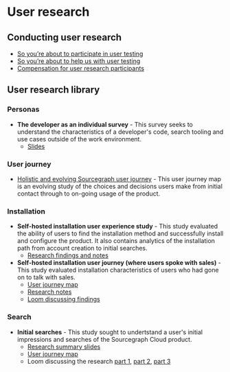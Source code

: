 # User research

## Conducting user research

- [So you’re about to participate in user testing](user_research_participant.md)
- [So you’re about to help us with user testing](user_research_observer.md)
- [Compensation for user research participants](user_research_compensation.md)

## User research library

### Personas

- **The developer as an individual survey** - This survey seeks to understand the characteristics of a developer's code, search tooling and use cases outside of the work environment.
  - [Slides](https://docs.google.com/presentation/d/1oYmIy_YWH1i_azsaCb7CY7Ujrq4HhYA2DGPqEqYzySI/edit#slide=id.gd8d1ce5e98_0_164)

### User journey

- [Holistic and evolving Sourcegraph user journey](https://www.figma.com/file/WbT5q4siamRuBjLhhlTAyG/sourcegraph.com-user-journey?node-id=0%3A1) - This user journey map is an evolving study of the choices and decisions users make from initial contact through to on-going usage of the product.

### Installation

- **Self-hosted installation user experience study** - This study evaluated the ability of users to find the installation method and successfully install and configure the product. It also contains analytics of the installation path from account creation to initial searches.
  - [Research findings and notes](https://docs.google.com/document/d/1vx4veLKDM5p3VSzxIVnCKkt2fTHmwusfHYabCWWmbUU/edit#heading=h.i9f6qpdz4eaf)
- **Self-hosted installation user journey (where users spoke with sales)** - This study evaluated installation characteristics of users who had gone on to talk with sales.
  - [User journey map](https://www.figma.com/file/WbT5q4siamRuBjLhhlTAyG/sourcegraph.com-user-journey?node-id=101%3A60)
  - [Research notes](https://www.figma.com/exit?url=https%3A%2F%2Fdocs.google.com%2Fdocument%2Fd%2F1jlGjV65RfT28-ex038OJ-pypCtBMZmL3KjlP3sRO4qU%2Fedit%23heading%3Dh.2topolr3t2ts&fuid=970027340034194090)
  - [Loom discussing findings](https://www.loom.com/share/2b2b76b929a8437799c3a9039fde8de2)

### Search

- **Initial searches** - This study sought to undertstand a user's initial impressions and searches of the Sourcegraph Cloud product.
  - [Research summary slides](https://docs.google.com/presentation/d/1b1sa88dqmXIKB3_1stHYuj14ts4qptb5Gyym1goO2wQ/edit#slide=id.g7a4352b37a_0_90)
  - [User journey map](https://www.figma.com/file/7RHdxmVzzCqrXYOEC9dY4u/Initial-search-user-journey?node-id=62%3A0)
  - Loom discussing the research [part 1](https://www.loom.com/share/f775af94c06a4446a31fcc600332f2f5), [part 2](https://www.loom.com/share/13e0e6d2e035409db1173c13428f090a), [part 3](https://www.loom.com/share/8907c7413b6a4162a5cb819d9584d908)
